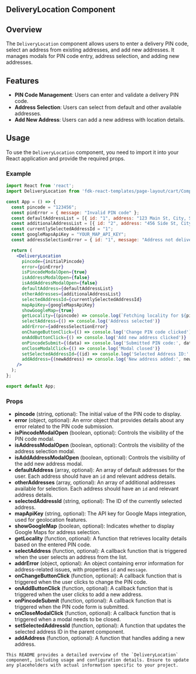 ## DeliveryLocation Component

## Overview
The `DeliveryLocation` component allows users to enter a delivery PIN code, select an address from existing addresses, and add new addresses. It manages modals for PIN code entry, address selection, and adding new addresses.

## Features
- **PIN Code Management**: Users can enter and validate a delivery PIN code.
- **Address Selection**: Users can select from default and other available addresses.
- **Add New Address**: Users can add a new address with location details.

## Usage
To use the `DeliveryLocation` component, you need to import it into your React application and provide the required props.

### Example
```jsx
import React from 'react';
import DeliveryLocation from 'fdk-react-templates/page-layout/cart/Components/delivery-location/delivery-location';

const App = () => {
  const pincode = "123456";
  const pinError = { message: "Invalid PIN code" };
  const defaultAddressList = [{ id: "1", address: "123 Main St, City, State" }];
  const additionalAddressList = [{ id: "2", address: "456 Side St, City, State" }];
  const currentlySelectedAddressId = "1";
  const googleMapsApiKey = "YOUR_MAP_API_KEY";
  const addressSelectionError = { id: "1", message: "Address not deliverable" };

  return (
    <DeliveryLocation
      pincode={initialPincode}
      error={pinError}
      isPincodeModalOpen={true}
      isAddressModalOpen={false}
      isAddAddressModalOpen={false}
      defaultAddress={defaultAddressList}
      otherAddresses={additionalAddressList}
      selectedAddressId={currentlySelectedAddressId}
      mapApiKey={googleMapsApiKey}
      showGoogleMap={true}
      getLocality={(pincode) => console.log(`Fetching locality for ${pincode}`)}
      selectAddress={() => console.log('Address selected')}
      addrError={addressSelectionError}
      onChangeButtonClick={() => console.log('Change PIN code clicked')}
      onAddButtonClick={() => console.log('Add new address clicked')}
      onPincodeSubmit={(data) => console.log('Submitted PIN code:', data.pincode)}
      onCloseModalClick={() => console.log('Modal closed')}
      setSelectedAddressId={(id) => console.log('Selected Address ID:', id)}
      addAddress={(newAddress) => console.log('New address added:', newAddress)}
    />
  );
};

export default App;

```

### Props
- **pincode** (string, optional): The initial value of the PIN code to display.
- **error** (object, optional): An error object that provides details about any error related to the PIN code submission.
- **isPincodeModalOpen** (boolean, optional): Controls the visibility of the PIN code modal.
- **isAddressModalOpen** (boolean, optional): Controls the visibility of the address selection modal.
- **isAddAddressModalOpen** (boolean, optional): Controls the visibility of the add new address modal.
- **defaultAddress** (array, optional): An array of default addresses for the user. Each address should have an `id` and relevant address details.
- **otherAddresses** (array, optional): An array of additional addresses available for selection. Each address should have an `id` and relevant address details.
- **selectedAddressId** (string, optional): The ID of the currently selected address.
- **mapApiKey** (string, optional): The API key for Google Maps integration, used for geolocation features.
- **showGoogleMap** (boolean, optional): Indicates whether to display Google Maps for address selection.
- **getLocality** (function, optional): A function that retrieves locality details based on the entered PIN code.
- **selectAddress** (function, optional): A callback function that is triggered when the user selects an address from the list.
- **addrError** (object, optional): An object containing error information for address-related issues, with properties `id` and `message`.
- **onChangeButtonClick** (function, optional): A callback function that is triggered when the user clicks to change the PIN code.
- **onAddButtonClick** (function, optional): A callback function that is triggered when the user clicks to add a new address.
- **onPincodeSubmit** (function, optional): A callback function that is triggered when the PIN code form is submitted.
- **onCloseModalClick** (function, optional): A callback function that is triggered when a modal needs to be closed.
- **setSelectedAddressId** (function, optional): A function that updates the selected address ID in the parent component.
- **addAddress** (function, optional): A function that handles adding a new address.

```
This README provides a detailed overview of the `DeliveryLocation` component, including usage and configuration details. Ensure to update any placeholders with actual information specific to your project.